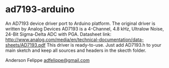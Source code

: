 # ad7193-arduino
An AD7193 device driver port to Arduino platform.
The original driver is written by Analog Devices
AD7193 is a 4-Channel, 4.8 kHz, Ultralow Noise, 24-Bit Sigma-Delta ADC with PGA.
Datasheet link: http://www.analog.com/media/en/technical-documentation/data-sheets/AD7193.pdf
This driver is ready-to-use. Just add AD7193.h to your main sketch and keep all sources and headers in the skecth folder.

Anderson Felippe
<adfelippe@gmail.com>
